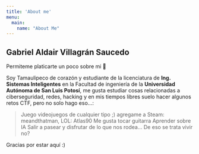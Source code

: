 ```yaml
---
title: 'About me'
menu:
  main:
    name: "About Me"
---
```


## Gabriel Aldair Villagrán Saucedo

Permiteme platicarte un poco sobre mi 🤩

Soy Tamaulipeco de corazón y estudiante de la licenciatura de **Ing. Sistemas Inteligentes** en la Facultad de ingeniería de la **Universidad Autónoma de San Luis Potosí**, me gusta estudiar cosas relacionadas a ciberseguridad, redes, hacking y en mis tiempos libres suelo hacer algunos retos CTF, pero no solo hago eso...:
> Juego videojuegos de cualquier tipo ;) agregame a Steam: meandthatman, LOL: Atlas90
> Me gusta tocar guitarra
> Aprender sobre IA 
> Salir a pasear y disfrutar de lo que nos rodea... De eso se trata vivir no?

Gracias por estar aquí :)

